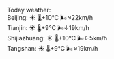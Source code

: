 Today weather:  
Beijing: ☀️   🌡️+10°C 🌬️↘22km/h  
Tianjin: ☀️   🌡️+9°C 🌬️↓19km/h  
Shijiazhuang: ☀️   🌡️+10°C 🌬️←5km/h  
Tangshan: ☀️   🌡️+9°C 🌬️↘19km/h  
